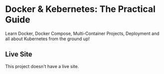 # Docker & Kebernetes: The Practical Guide

Learn Docker, Docker Compose, Multi-Container Projects, Deployment and all about Kubernetes from the ground up!

## Live Site

This project doesn't have a live site.
